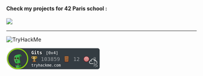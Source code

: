 #### Check my projects for 42 Paris school :

[![](https://user-images.githubusercontent.com/91064070/147281451-3d9d4c4e-9a56-4f4e-8682-e2df9c15944a.png)](https://github.com/ThePush/42_cursus)

***

<img src="https://tryhackme-badges.s3.amazonaws.com/Gits.png" alt="TryHackMe">


![tryhackme stats](https://raw.githubusercontent.com/ThePush/ThePush/master/assets/thm_propic.png)
